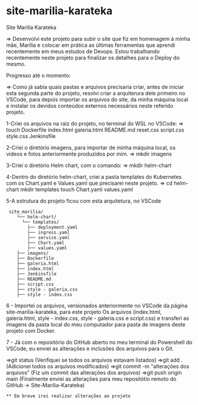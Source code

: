 # site-marilia-karateka
Site Marilia Karateka 

=> Desenvolvi este projeto para subir o site que fiz em
homenagem à minha mãe, Marília e colocar em prática as 
últimas ferramentas que aprendi recentemente em meus estudos de Devops. 
   Estou trabalhando recentemente neste projeto para finalizar os detalhes para o Deploy do mesmo.

   Progresso até o momento:

=> Como já sabia quais pastas e arquivos precisaria criar, 
antes de iniciar esta segunda parte do projeto, resolvi criar a  arquiterura dele primeiro no VSCode, para depois importar os arquivos do site, da minha máquina local e instalar os devidos conteúdos externos necessários neste 
referido projeto.

1-Criei os arquivos na raiz do projeto, no terminal do WSL no VSCode: 
   => touch Dockerfile index.html galeria.html README.md reset.css script.css style.css Jenkinsfile

2-Criei o diretório imagens, para importar de minha máquina local, os videos e fotos anteriormente produzidos por mim.
   => mkdir imagens

3-Criei o diretório Helm chart, com o comando: 
   => mkdir helm-chart

4-Dentro do diretório helm-chart, criei a pasta templates do Kubernetes com os Chart.yaml e Values.yaml que precisarei
neste projeto. 
   => cd helm-chart
      mkdir templates
      touch Chart.yaml values.yaml

5-A estrutura do projeto ficou com esta arquitetura, no VSCode 

     site_marilia/
        └── helm-chart/  
          └── templates/ 
            ├── deployment.yaml 
            ├── ingress.yaml
            ├── service.yaml 
            ├── Chart.yaml
            ├── values.yaml
        ├── imagens/
        ├── Dockerfile
        ├── galeria.html
        ├── index.html
        ├── Jenkinsfile
        ├── README.md
        ├── script.css
        ├── style - galeria.css
        ├── style - index.css

6 - Importei os arquivos, versionados anteriormente no VSCode da página site-marilia-karateka, para este projeto 
    Os arquivos (index.html, galeria.html, style - index.css, style - galeria.css e script.css) e transferi as imagens da pasta local 
    do meu computador para pasta de imagens deste projeto com Docker.

7 - Já com o repositório do GitHub aberto no meu terminal do Powershell do VSCode, eu enviei as alterações e inclusões dos arquivos para o Git.

   =>git status (Verifiquei se todos os arquivos estavam listados)
   =>git add . (Adicionei todos os arquivos modificados)
   =>git commit -m "alterações dos arquivos" (Fiz um commit das alterações dos arquivos)
   =>git push origin main (Finalmente enviei as alterações para meu repositótio remoto do GitHub -> Site-Marilia-Karateka)

    ** Em breve irei realizar alterações ao projeto  


